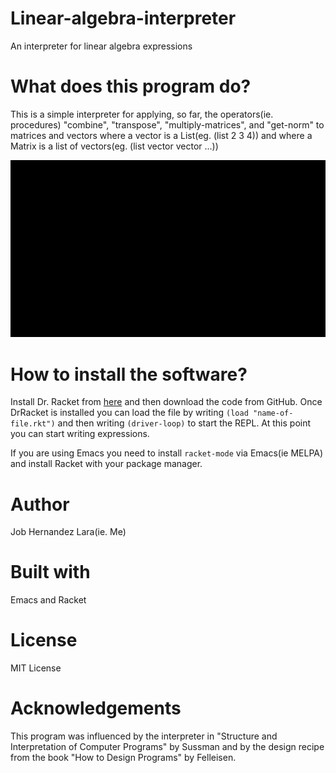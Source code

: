 # Linear-algebra-interpreter
An interpreter for linear algebra expressions

# What does this program do?
This is a simple interpreter for applying, so far, the operators(ie. procedures) "combine", "transpose", "multiply-matrices", and "get-norm" to matrices and vectors where a vector is a List(eg. (list 2 3 4)) and where a Matrix is a list of vectors(eg. (list vector vector ...))

![](vid.gif)

# How to install the software?
Install Dr. Racket from [here](https://download.racket-lang.org/) and then download the code from GitHub. Once DrRacket is installed you can load the file by writing ```(load "name-of-file.rkt")``` and then writing ```(driver-loop)``` to start the REPL. At this point you can start writing expressions. 

If you are using Emacs you need to install ```racket-mode``` via Emacs(ie MELPA) and install Racket with your package manager.

# Author
Job Hernandez Lara(ie. Me)

# Built with
Emacs and Racket

# License 
MIT License

# Acknowledgements 
This program was influenced by the interpreter in "Structure and Interpretation of Computer Programs" by Sussman and by the design recipe from the book "How to Design Programs" by Felleisen.


